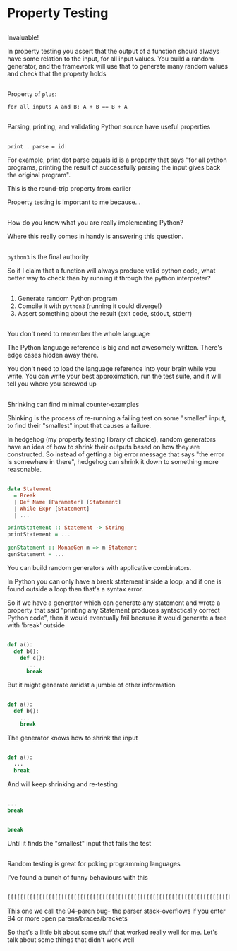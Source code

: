# Property Testing

##

Invaluable!

<div class="notes">
In property testing you assert that the output of a function should always have some
relation to the input, for all input values. You build a random generator, and the framework
will use that to generate many random values and check that the property holds
</div>

##

Property of `plus`:

`for all inputs A and B: A + B == B + A`

##

Parsing, printing, and validating Python source have useful properties

##

`print . parse = id`

<div class="notes">
For example, print dot parse equals id is a property that says "for all python programs,
printing the result of successfully parsing the input gives back the original program".

This is the round-trip property from earlier

Property testing is important to me because...
</div>

##

How do you know what you are really implementing Python?

<div class="notes">
Where this really comes in handy is answering this question.
</div>

##

`python3` is the final authority

<div class="notes">
So if I claim that a function will always produce valid python code, what better way to
check than by running it through the python interpreter?
</div>

##

1. Generate random Python program
2. Compile it with `python3` (running it could diverge!)
3. Assert something about the result (exit code, stdout, stderr)

##

You don't need to remember the whole language

<div class="notes">
The Python language reference is big and not awesomely written. There's edge cases hidden
away there.

You don't need to load the language reference into your brain while you write. You can write
your best approximation, run the test suite, and it will tell you where you screwed up
</div>

##

Shrinking can find minimal counter-examples

<div class="notes">
Shinking is the process of re-running a failing test on some "smaller" input, to find their
"smallest" input that causes a failure.

In hedgehog (my property testing library of choice), random generators have an idea of how to
shrink their outputs based on how they are constructed. So instead of getting a big error
message that says "the error is somewhere in there", hedgehog can shrink it down to something
more reasonable.
</div>

##

```haskell
data Statement
  = Break
  | Def Name [Parameter] [Statement]
  | While Expr [Statement]
  | ...

printStatement :: Statement -> String
printStatement = ...
  
genStatement :: MonadGen m => m Statement
genStatement = ...
```

<div class="notes">
You can build random generators with applicative combinators.

In Python you can only have a break statement inside a loop, and if one is found outside a
loop then that's a syntax error.

So if we have a generator which can generate any statement and wrote a property that said
"printing any
Statement produces syntactically correct Python code", then it would eventually fail
because it would generate a tree with 'break' outside
</div>

##

```python
def a():
  def b():
    def c():
      ...
      break
```

<div class="notes">
But it might generate amidst a jumble of other information
</div>

##

```python
def a():
  def b():
    ...
    break
```

<div class="notes">
The generator knows how to shrink the input
</div>

##

```python
def a():
  ...
  break
```

<div class="notes">
And will keep shrinking and re-testing
</div>

##

```python
...
break
```

##

```python
break
```

<div class="notes">
Until it finds the "smallest" input that fails the test
</div>

##

Random testing is great for poking programming languages

<div class="notes">
I've found a bunch of funny behaviours with this
</div>

##

```python
[[[[[[[[[[[[[[[[[[[[[[[[[[[[[[[[[[[[[[[[[[[[[[[[[[[[[[[[[[[[[[[[[[[[[[[[[[[[[[[[[[[[[[[[[[[[[[
```

<div class="notes">
This one we call the 94-paren bug- the parser stack-overflows if you enter 94 or more open parens/braces/brackets

So that's a little bit about some stuff that worked really well for me. Let's talk about some
things that didn't work well
</div>

